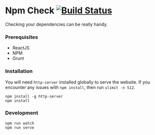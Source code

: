 Npm Check [![Build Status](https://magnum.travis-ci.com/ekonstantinidis/npm-check.svg?token=9QR4ewbqbkEmHps6q5sq&branch=master)](https://magnum.travis-ci.com/ekonstantinidis/npm-check)
=====================
Checking your dependencies can be really handy.

### Prerequisites

 - ReactJS
 - NPM
 - Grunt

### Installation
You will need `http-server` installed globally to serve the website. If you encounter any issues with `npm install`, then run `ulimit -n 512`.

    npm install -g http-server
    npm install

### Development

    npm run watch
    npm run serve
